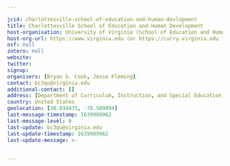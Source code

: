 ```yaml
---

jcid: charlottesville-school-of-education-and-human-devlopment
title: Charlottesville School of Education and Human Development
host-organisation: University of Virginia (School of Education and Human Development)
host-org-url: https://www.virginia.edu (or https://curry.virginia.edu for School of Education)
osf: null
zotero: null
website: 
twitter: 
signup: 
organisers: [Bryan G. Cook, Jesse Fleming]
contact: bc3qu@virginia.edu
additional-contact: []
address: [Department of Curriculum, Instruction, and Special Education, University of Virginia, Bavaro Hall 312, 417 Emmet Street South, Charlottesville, VA 22903]
country: United States
geolocation: [38.034475, -78.509094]
last-message-timestamp: 1639989962
last-message-level: 0
last-update: bc3qu@virginia.edu
last-update-timestamp: 1639989962
last-update-message: >-
  

---
```



